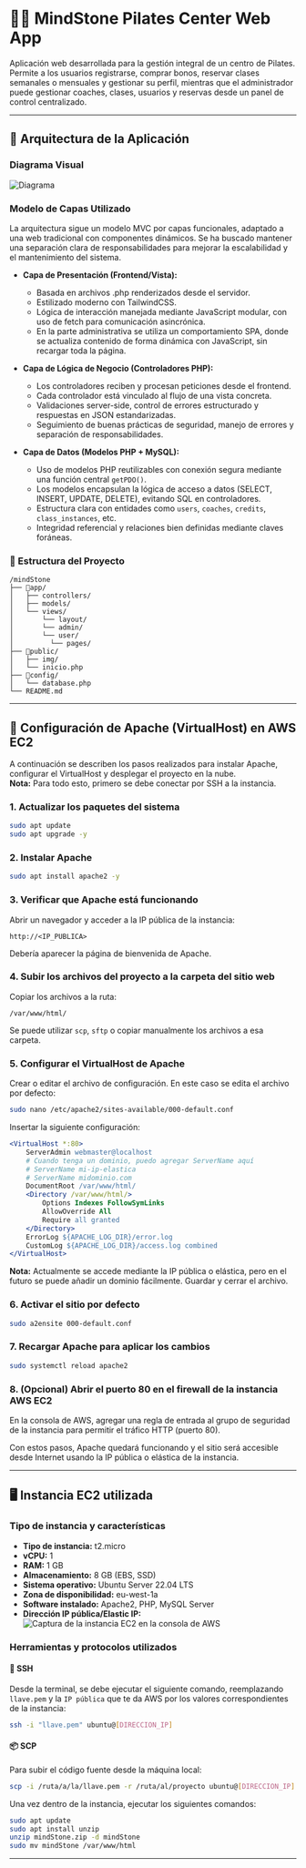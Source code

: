 # 🧘‍♀️ MindStone Pilates Center Web App

Aplicación web desarrollada para la gestión integral de un centro de Pilates. Permite a los usuarios registrarse, comprar bonos, reservar clases semanales o mensuales y gestionar su perfil, mientras que el administrador puede gestionar coaches, clases, usuarios y reservas desde un panel de control centralizado.

---

## 🧩 Arquitectura de la Aplicación

### Diagrama Visual
![Diagrama](/public/img/diagrama_arquitectura_mindSone.png)

### Modelo de Capas Utilizado

La arquitectura sigue un modelo MVC por capas funcionales, adaptado a una web tradicional con componentes dinámicos. Se ha buscado mantener una separación clara de responsabilidades para mejorar la escalabilidad y el mantenimiento del sistema.

- **Capa de Presentación (Frontend/Vista):**
  - Basada en archivos .php renderizados desde el servidor.
  - Estilizado moderno con TailwindCSS.
  - Lógica de interacción manejada mediante JavaScript modular, con uso de fetch para comunicación asincrónica.
  - En la parte administrativa se utiliza un comportamiento SPA, donde se actualiza contenido de forma dinámica con JavaScript, sin recargar toda la página.
  
- **Capa de Lógica de Negocio (Controladores PHP):**
  - Los controladores reciben y procesan peticiones desde el frontend.
  - Cada controlador está vinculado al flujo de una vista concreta.
  - Validaciones server-side, control de errores estructurado y respuestas en JSON estandarizadas.
  - Seguimiento de buenas prácticas de seguridad, manejo de errores y separación de responsabilidades.

- **Capa de Datos (Modelos PHP + MySQL):**
  - Uso de modelos PHP reutilizables con conexión segura mediante una función central `getPDO()`.
  - Los modelos encapsulan la lógica de acceso a datos (SELECT, INSERT, UPDATE, DELETE), evitando SQL en controladores.
  - Estructura clara con entidades como `users`, `coaches`, `credits`, `class_instances`, etc.
  - Integridad referencial y relaciones bien definidas mediante claves foráneas.

### 📁 Estructura del Proyecto

```
/mindStone
├── 📂app/
│   ├── controllers/
│   ├── models/
│   └── views/
│       └── layout/
│       └── admin/
│       └── user/
│         └── pages/
├── 📂public/
│   ├── img/
│   └── inicio.php
├── 📂config/
│   └── database.php
└── README.md
```

---

## 🔧 Configuración de Apache (VirtualHost) en AWS EC2

A continuación se describen los pasos realizados para instalar Apache, configurar el VirtualHost y desplegar el proyecto en la nube.  
**Nota:** Para todo esto, primero se debe conectar por SSH a la instancia.

### 1. Actualizar los paquetes del sistema
```bash
sudo apt update
sudo apt upgrade -y
```

### 2. Instalar Apache
```bash
sudo apt install apache2 -y
```

### 3. Verificar que Apache está funcionando
Abrir un navegador y acceder a la IP pública de la instancia:
```
http://<IP_PUBLICA>
```
Debería aparecer la página de bienvenida de Apache.

### 4. Subir los archivos del proyecto a la carpeta del sitio web
Copiar los archivos a la ruta:
```
/var/www/html/
```
Se puede utilizar `scp`, `sftp` o copiar manualmente los archivos a esa carpeta.

### 5. Configurar el VirtualHost de Apache
Crear o editar el archivo de configuración. En este caso se edita el archivo por defecto:
```bash
sudo nano /etc/apache2/sites-available/000-default.conf
```
Insertar la siguiente configuración:

```apache
<VirtualHost *:80>
    ServerAdmin webmaster@localhost
    # Cuando tenga un dominio, puedo agregar ServerName aquí
    # ServerName mi-ip-elastica
    # ServerName midominio.com
    DocumentRoot /var/www/html/
    <Directory /var/www/html/>
        Options Indexes FollowSymLinks
        AllowOverride All
        Require all granted
    </Directory>
    ErrorLog ${APACHE_LOG_DIR}/error.log
    CustomLog ${APACHE_LOG_DIR}/access.log combined
</VirtualHost>
```
**Nota:** Actualmente se accede mediante la IP pública o elástica, pero en el futuro se puede añadir un dominio fácilmente.
Guardar y cerrar el archivo.

### 6. Activar el sitio por defecto
```bash
sudo a2ensite 000-default.conf
```

### 7. Recargar Apache para aplicar los cambios
```bash
sudo systemctl reload apache2
```

### 8. (Opcional) Abrir el puerto 80 en el firewall de la instancia AWS EC2
En la consola de AWS, agregar una regla de entrada al grupo de seguridad de la instancia para permitir el tráfico HTTP (puerto 80).

Con estos pasos, Apache quedará funcionando y el sitio será accesible desde Internet usando la IP pública o elástica de la instancia.

---

## 🖥️ Instancia EC2 utilizada

### Tipo de instancia y características

- **Tipo de instancia:** t2.micro  
- **vCPU:** 1  
- **RAM:** 1 GB  
- **Almacenamiento:** 8 GB (EBS, SSD)  
- **Sistema operativo:** Ubuntu Server 22.04 LTS  
- **Zona de disponibilidad:** eu-west-1a  
- **Software instalado:** Apache2, PHP, MySQL Server  
- **Dirección IP pública/Elastic IP:**  
![Captura de la instancia EC2 en la consola de AWS](/public/img/captura_instancia.png)

### Herramientas y protocolos utilizados

#### 🔑 SSH
Desde la terminal, se debe ejecutar el siguiente comando, reemplazando `llave.pem` y la `IP pública` que te da AWS por los valores correspondientes de la instancia:
```bash
ssh -i "llave.pem" ubuntu@[DIRECCION_IP]
```

#### 📦 SCP
Para subir el código fuente desde la máquina local:
```bash
scp -i /ruta/a/la/llave.pem -r /ruta/al/proyecto ubuntu@[DIRECCION_IP]:/var/www/html/
```
Una vez dentro de la instancia, ejecutar los siguientes comandos:
```bash
sudo apt update
sudo apt install unzip
unzip mindStone.zip -d mindStone
sudo mv mindStone /var/www/html
```

---
